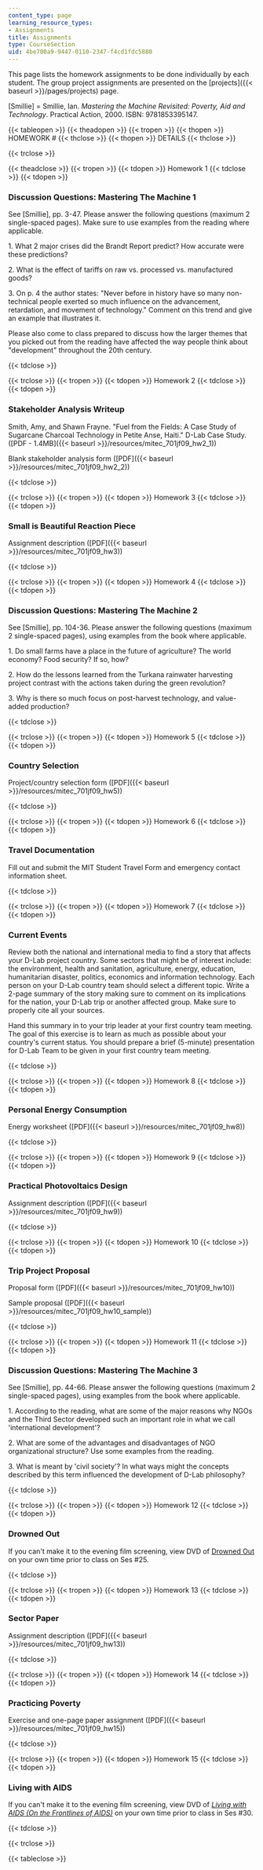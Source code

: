 ```yaml
---
content_type: page
learning_resource_types:
- Assignments
title: Assignments
type: CourseSection
uid: 4be700a9-9447-0110-2347-f4cd1fdc5880
---
```


This page lists the homework assignments to be done individually by each student. The group project assignments are presented on the [projects]({{< baseurl >}}/pages/projects) page.

\[Smillie\] = Smillie, Ian. _Mastering the Machine Revisited: Poverty, Aid and Technology_. Practical Action, 2000. ISBN: 9781853395147.

{{< tableopen >}}
{{< theadopen >}}
{{< tropen >}}
{{< thopen >}}
HOMEWORK #
{{< thclose >}}
{{< thopen >}}
DETAILS
{{< thclose >}}

{{< trclose >}}

{{< theadclose >}}
{{< tropen >}}
{{< tdopen >}}
Homework 1
{{< tdclose >}}
{{< tdopen >}}


### Discussion Questions: Mastering The Machine 1

See \[Smillie\], pp. 3-47. Please answer the following questions (maximum 2 single-spaced pages). Make sure to use examples from the reading where applicable.

1\. What 2 major crises did the Brandt Report predict? How accurate were these predictions?

2\. What is the effect of tariffs on raw vs. processed vs. manufactured goods?

3\. On p. 4 the author states: "Never before in history have so many non-technical people exerted so much influence on the advancement, retardation, and movement of technology." Comment on this trend and give an example that illustrates it.

Please also come to class prepared to discuss how the larger themes that you picked out from the reading have affected the way people think about "development" throughout the 20th century.


{{< tdclose >}}

{{< trclose >}}
{{< tropen >}}
{{< tdopen >}}
Homework 2
{{< tdclose >}}
{{< tdopen >}}


### Stakeholder Analysis Writeup

Smith, Amy, and Shawn Frayne. "Fuel from the Fields: A Case Study of Sugarcane Charcoal Technology in Petite Anse, Haiti." D-Lab Case Study. ([PDF - 1.4MB]({{< baseurl >}}/resources/mitec_701jf09_hw2_1))

Blank stakeholder analysis form ([PDF]({{< baseurl >}}/resources/mitec_701jf09_hw2_2))


{{< tdclose >}}

{{< trclose >}}
{{< tropen >}}
{{< tdopen >}}
Homework 3
{{< tdclose >}}
{{< tdopen >}}


### Small is Beautiful Reaction Piece

Assignment description ([PDF]({{< baseurl >}}/resources/mitec_701jf09_hw3))


{{< tdclose >}}

{{< trclose >}}
{{< tropen >}}
{{< tdopen >}}
Homework 4
{{< tdclose >}}
{{< tdopen >}}


### Discussion Questions: Mastering The Machine 2

See \[Smillie\], pp. 104-36. Please answer the following questions (maximum 2 single-spaced pages), using examples from the book where applicable.

1\. Do small farms have a place in the future of agriculture? The world economy? Food security? If so, how?

2\. How do the lessons learned from the Turkana rainwater harvesting project contrast with the actions taken during the green revolution?

3\. Why is there so much focus on post-harvest technology, and value-added production?


{{< tdclose >}}

{{< trclose >}}
{{< tropen >}}
{{< tdopen >}}
Homework 5
{{< tdclose >}}
{{< tdopen >}}


### Country Selection

Project/country selection form ([PDF]({{< baseurl >}}/resources/mitec_701jf09_hw5))


{{< tdclose >}}

{{< trclose >}}
{{< tropen >}}
{{< tdopen >}}
Homework 6
{{< tdclose >}}
{{< tdopen >}}


### Travel Documentation

Fill out and submit the MIT Student Travel Form and emergency contact information sheet.


{{< tdclose >}}

{{< trclose >}}
{{< tropen >}}
{{< tdopen >}}
Homework 7
{{< tdclose >}}
{{< tdopen >}}


### Current Events

Review both the national and international media to find a story that affects your D-Lab project country. Some sectors that might be of interest include: the environment, health and sanitation, agriculture, energy, education, humanitarian disaster, politics, economics and information technology. Each person on your D-Lab country team should select a different topic. Write a 2-page summary of the story making sure to comment on its implications for the nation, your D-Lab trip or another affected group. Make sure to properly cite all your sources.

Hand this summary in to your trip leader at your first country team meeting. The goal of this exercise is to learn as much as possible about your country's current status. You should prepare a brief (5-minute) presentation for D-Lab Team to be given in your first country team meeting.


{{< tdclose >}}

{{< trclose >}}
{{< tropen >}}
{{< tdopen >}}
Homework 8
{{< tdclose >}}
{{< tdopen >}}


### Personal Energy Consumption

Energy worksheet ([PDF]({{< baseurl >}}/resources/mitec_701jf09_hw8))


{{< tdclose >}}

{{< trclose >}}
{{< tropen >}}
{{< tdopen >}}
Homework 9
{{< tdclose >}}
{{< tdopen >}}


### Practical Photovoltaics Design

Assignment description ([PDF]({{< baseurl >}}/resources/mitec_701jf09_hw9))


{{< tdclose >}}

{{< trclose >}}
{{< tropen >}}
{{< tdopen >}}
Homework 10
{{< tdclose >}}
{{< tdopen >}}


### Trip Project Proposal

Proposal form ([PDF]({{< baseurl >}}/resources/mitec_701jf09_hw10))

Sample proposal ([PDF]({{< baseurl >}}/resources/mitec_701jf09_hw10_sample))


{{< tdclose >}}

{{< trclose >}}
{{< tropen >}}
{{< tdopen >}}
Homework 11
{{< tdclose >}}
{{< tdopen >}}


### Discussion Questions: Mastering The Machine 3

See \[Smillie\], pp. 44-66. Please answer the following questions (maximum 2 single-spaced pages), using examples from the book where applicable.

1\. According to the reading, what are some of the major reasons why NGOs and the Third Sector developed such an important role in what we call 'international development'?

2\. What are some of the advantages and disadvantages of NGO organizational structure? Use some examples from the reading.

3\. What is meant by 'civil society'? In what ways might the concepts described by this term influenced the development of D-Lab philosophy?


{{< tdclose >}}

{{< trclose >}}
{{< tropen >}}
{{< tdopen >}}
Homework 12
{{< tdclose >}}
{{< tdopen >}}


### Drowned Out

If you can't make it to the evening film screening, view DVD of [Drowned Out](http://www.bullfrogfilms.com/catalog/dout.html) on your own time prior to class on Ses #25.


{{< tdclose >}}

{{< trclose >}}
{{< tropen >}}
{{< tdopen >}}
Homework 13
{{< tdclose >}}
{{< tdopen >}}


### Sector Paper

Assignment description ([PDF]({{< baseurl >}}/resources/mitec_701jf09_hw13))


{{< tdclose >}}

{{< trclose >}}
{{< tropen >}}
{{< tdopen >}}
Homework 14
{{< tdclose >}}
{{< tdopen >}}


### Practicing Poverty

Exercise and one-page paper assignment ([PDF]({{< baseurl >}}/resources/mitec_701jf09_hw15))


{{< tdclose >}}

{{< trclose >}}
{{< tropen >}}
{{< tdopen >}}
Homework 15
{{< tdclose >}}
{{< tdopen >}}


### Living with AIDS

If you can't make it to the evening film screening, view DVD of [_Living with AIDS (On the Frontlines of AIDS)_](https://video.alexanderstreet.com/watch/living-with-aids) on your own time prior to class in Ses #30.


{{< tdclose >}}

{{< trclose >}}

{{< tableclose >}}